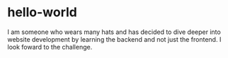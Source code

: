 # hello-world
I am someone who wears many hats and has decided to dive deeper into website development by learning the backend and not just the frontend. I look foward to the challenge.
